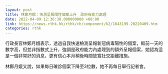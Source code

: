 ```yaml
---
layout: post
title: 林鄭月娥：快測呈報陽性個案上升　政府有能力處理
date: 2022-04-09 12:36:38.000000000 +08:00
link: https://news.rthk.hk/rthk/ch/component/k2/1643199-20220409.htm
categories: rthk
---
```


行政長官林鄭月娥表示，透過自我快速檢測呈報新冠病毒陽性的個案，較前一天的數字高，但並非指數式上升，強調是政府能力內處理到的額外呈報個案，她認為這是一個非常好的消息，更有信心本月稍後時間放寬社交距離措施。

林鄭月娥又說，如果每日確診個案下降至3位數，她不再每日舉行記者會。
